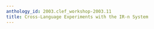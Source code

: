```yaml
---
anthology_id: 2003.clef_workshop-2003.11
title: Cross-Language Experiments with the IR-n System
---
```

